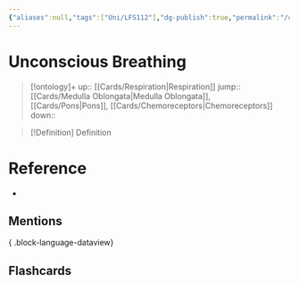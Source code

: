 ```yaml
---
{"aliases":null,"tags":["Uni/LFS112"],"dg-publish":true,"permalink":"/cards/unconscious-breathing/","dgPassFrontmatter":true}
---
```


# Unconscious Breathing

> [!ontology]+
> up:: [[Cards/Respiration\|Respiration]]
> jump:: [[Cards/Medulla Oblongata\|Medulla Oblongata]], [[Cards/Pons\|Pons]], [[Cards/Chemoreceptors\|Chemoreceptors]]
> down:: 

> [!Definition] Definition

# Reference

- 

## Mentions


{ .block-language-dataview}

## Flashcards
